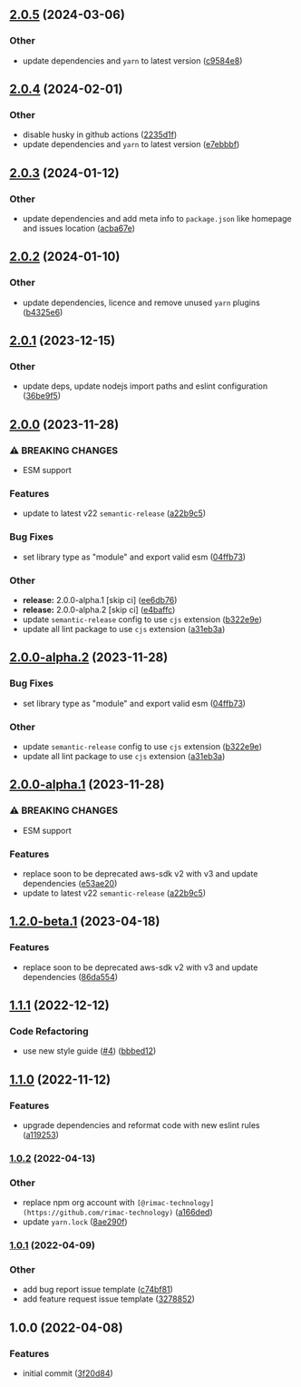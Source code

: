 ## [2.0.5](https://github.com/RimacTechnology/semantic-release-ecr/compare/v2.0.4...v2.0.5) (2024-03-06)


### Other

* update dependencies and `yarn` to latest version ([c9584e8](https://github.com/RimacTechnology/semantic-release-ecr/commit/c9584e82bf31a0ad4e4ca841bad344adb8058022))

## [2.0.4](https://github.com/RimacTechnology/semantic-release-ecr/compare/v2.0.3...v2.0.4) (2024-02-01)


### Other

* disable husky in github actions ([2235d1f](https://github.com/RimacTechnology/semantic-release-ecr/commit/2235d1fc6217b34a6b3e2c060b10fd4225a0fd3a))
* update dependencies and `yarn` to latest version ([e7ebbbf](https://github.com/RimacTechnology/semantic-release-ecr/commit/e7ebbbfc8827b275c5a1e41e43b8ede16e60a60a))

## [2.0.3](https://github.com/RimacTechnology/semantic-release-ecr/compare/v2.0.2...v2.0.3) (2024-01-12)


### Other

* update dependencies and add meta info to `package.json` like homepage and issues location ([acba67e](https://github.com/RimacTechnology/semantic-release-ecr/commit/acba67e2dba397edf17c7727dc1153d6c942f5cd))

## [2.0.2](https://github.com/RimacTechnology/semantic-release-ecr/compare/v2.0.1...v2.0.2) (2024-01-10)


### Other

* update dependencies, licence and remove unused `yarn` plugins ([b4325e6](https://github.com/RimacTechnology/semantic-release-ecr/commit/b4325e6069099bebbd5fc1b075ba68e8bb24fc2f))

## [2.0.1](https://github.com/RimacTechnology/semantic-release-ecr/compare/v2.0.0...v2.0.1) (2023-12-15)


### Other

* update deps, update nodejs import paths and eslint configuration ([36be9f5](https://github.com/RimacTechnology/semantic-release-ecr/commit/36be9f5661444fc85b0d14759d606e8ab07b61d9))

## [2.0.0](https://github.com/RimacTechnology/semantic-release-ecr/compare/v1.2.0...v2.0.0) (2023-11-28)


### ⚠ BREAKING CHANGES

* ESM support

### Features

* update to latest v22 `semantic-release` ([a22b9c5](https://github.com/RimacTechnology/semantic-release-ecr/commit/a22b9c50591155f3a38f755b6fb8230b11c21395))


### Bug Fixes

* set library type as "module" and export valid esm ([04ffb73](https://github.com/RimacTechnology/semantic-release-ecr/commit/04ffb73aacd754123d2f62100b61e7d989a32abb))


### Other

* **release:** 2.0.0-alpha.1 [skip ci] ([ee6db76](https://github.com/RimacTechnology/semantic-release-ecr/commit/ee6db76acdd1ba614f8e2299368503a5d62b39a2))
* **release:** 2.0.0-alpha.2 [skip ci] ([e4baffc](https://github.com/RimacTechnology/semantic-release-ecr/commit/e4baffc8a733974d776394c86c7bbeb03b6be75e))
* update `semantic-release` config to use `cjs` extension ([b322e9e](https://github.com/RimacTechnology/semantic-release-ecr/commit/b322e9e60f3c140df6c05609a5b6a0a8cc7ac256))
* update all lint package to use `cjs` extension ([a31eb3a](https://github.com/RimacTechnology/semantic-release-ecr/commit/a31eb3a52d0fbef3d3c2515f332cb5e653b4c515))

## [2.0.0-alpha.2](https://github.com/RimacTechnology/semantic-release-ecr/compare/v2.0.0-alpha.1...v2.0.0-alpha.2) (2023-11-28)


### Bug Fixes

* set library type as "module" and export valid esm ([04ffb73](https://github.com/RimacTechnology/semantic-release-ecr/commit/04ffb73aacd754123d2f62100b61e7d989a32abb))


### Other

* update `semantic-release` config to use `cjs` extension ([b322e9e](https://github.com/RimacTechnology/semantic-release-ecr/commit/b322e9e60f3c140df6c05609a5b6a0a8cc7ac256))
* update all lint package to use `cjs` extension ([a31eb3a](https://github.com/RimacTechnology/semantic-release-ecr/commit/a31eb3a52d0fbef3d3c2515f332cb5e653b4c515))

## [2.0.0-alpha.1](https://github.com/RimacTechnology/semantic-release-ecr/compare/v1.1.1...v2.0.0-alpha.1) (2023-11-28)


### ⚠ BREAKING CHANGES

* ESM support

### Features

* replace soon to be deprecated aws-sdk v2 with v3 and update dependencies ([e53ae20](https://github.com/RimacTechnology/semantic-release-ecr/commit/e53ae207bcfdaa8b56d3f90c8c80c82620e7744d))
* update to latest v22 `semantic-release` ([a22b9c5](https://github.com/RimacTechnology/semantic-release-ecr/commit/a22b9c50591155f3a38f755b6fb8230b11c21395))

## [1.2.0-beta.1](https://github.com/RimacTechnology/semantic-release-ecr/compare/v1.1.1...v1.2.0-beta.1) (2023-04-18)


### Features

* replace soon to be deprecated aws-sdk v2 with v3 and update dependencies ([86da554](https://github.com/RimacTechnology/semantic-release-ecr/commit/86da55489fd039a4b68693a4c85a9e4c8e9ae808))

## [1.1.1](https://github.com/RimacTechnology/semantic-release-ecr/compare/v1.1.0...v1.1.1) (2022-12-12)


### Code Refactoring

* use new style guide ([#4](https://github.com/RimacTechnology/semantic-release-ecr/issues/4)) ([bbbed12](https://github.com/RimacTechnology/semantic-release-ecr/commit/bbbed125d630dc9bab528c3afdffe6acae918c75))

## [1.1.0](https://github.com/RimacTechnology/semantic-release-ecr/compare/v1.0.2...v1.1.0) (2022-11-12)


### Features

* upgrade dependencies and reformat code with new eslint rules ([a119253](https://github.com/RimacTechnology/semantic-release-ecr/commit/a1192532072bab084ddfd865593e5bf55ff3b73a))

### [1.0.2](https://github.com/RimacTechnology/semantic-release-ecr/compare/v1.0.1...v1.0.2) (2022-04-13)


### Other

* replace npm org account with `[@rimac-technology](https://github.com/rimac-technology)` ([a166ded](https://github.com/RimacTechnology/semantic-release-ecr/commit/a166ded9f21f4c778c5096a4fe2747fd4073e7a1))
* update `yarn.lock` ([8ae290f](https://github.com/RimacTechnology/semantic-release-ecr/commit/8ae290f83c66be808de88cdb739d20d72d61f0bd))

### [1.0.1](https://github.com/RimacTechnology/semantic-release-ecr/compare/v1.0.0...v1.0.1) (2022-04-09)


### Other

* add bug report issue template ([c74bf81](https://github.com/RimacTechnology/semantic-release-ecr/commit/c74bf81375ffb16c6d8b1c8754816606324ebc60))
* add feature request issue template ([3278852](https://github.com/RimacTechnology/semantic-release-ecr/commit/3278852751bf536b19df7e1df24dc339b8ab4b48))

## 1.0.0 (2022-04-08)


### Features

* initial commit ([3f20d84](https://github.com/RimacTechnology/semantic-release-ecr/commit/3f20d84ac0c63276eda8c0f86cdbfa0d0b398da1))
